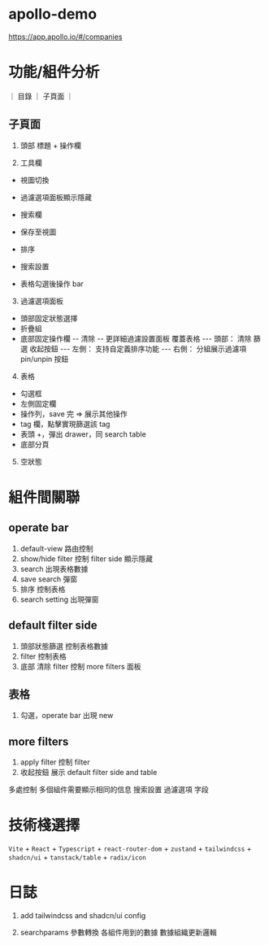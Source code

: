 # apollo-demo

https://app.apollo.io/#/companies

# 功能/組件分析

｜ 目錄 ｜ 子頁面 ｜

## 子頁面

1. 頭部
   標題 + 操作欄

2. 工具欄

- 視圖切換
- 過濾選項面板顯示隱藏
- 搜索欄
- 保存至視圖
- 排序
- 搜索設置

- 表格勾選後操作 bar

3. 過濾選項面板

- 頭部固定狀態選擇
- 折疊組
- 底部固定操作欄
  -- 清除
  -- 更詳細過濾設置面板
  覆蓋表格
  --- 頭部： 清除 篩選 收起按鈕
  --- 左側： 支持自定義排序功能
  --- 右側： 分組展示過濾項
  pin/unpin 按鈕

4. 表格

- 勾選框
- 左側固定欄
- 操作列，save 完 => 展示其他操作
- tag 欄，點擊實現篩選該 tag
- 表頭 +，彈出 drawer，同 search table
- 底部分頁

5. 空狀態

# 組件間關聯

## operate bar

1. default-view 路由控制
2. show/hide filter 控制 filter side 顯示隱藏
3. search 出現表格數據
4. save search 彈窗
5. 排序 控制表格
6. search setting 出現彈窗

## default filter side

1. 頭部狀態篩選 控制表格數據
2. filter 控制表格
3. 底部 清除 filter 控制 more filters 面板

## 表格

1. 勾選，operate bar 出現 new

## more filters

1. apply filter 控制 filter
2. 收起按鈕 展示 default filter side and table

多處控制
多個組件需要顯示相同的信息
搜索設置 過濾選項 字段

# 技術棧選擇

`Vite` + `React` + `Typescript` + `react-router-dom` + `zustand` + `tailwindcss` + `shadcn/ui` + `tanstack/table` + `radix/icon`

# 日誌

1. add tailwindcss and shadcn/ui config

2. searchparams 參數轉換 各組件用到的數據
   數據組織更新邏輯

